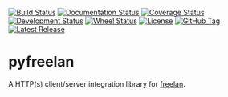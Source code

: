 [![Build Status](https://travis-ci.org/freelan-developers/pyfreelan.svg)](https://travis-ci.org/freelan-developers/pyfreelan)
[![Documentation Status](https://readthedocs.org/projects/pyfreelan/badge/?version=latest)](https://readthedocs.org/projects/pyfreelan/?badge=latest)
[![Coverage Status](https://coveralls.io/repos/freelan-developers/pyfreelan/badge.svg?branch=master)](https://coveralls.io/r/freelan-developers/pyfreelan?branch=master)
[![Development Status](https://pypip.in/status/pyfreelan/badge.svg)](https://pypi.python.org/pypi/pyfreelan)
[![Wheel Status](https://pypip.in/wheel/pyfreelan/badge.png?branch=master)](https://pypi.python.org/pypi/pyfreelan)
[![License](https://img.shields.io/pypi/l/pyfreelan.svg)](http://www.gnu.org/licenses/gpl-3.0-standalone.html)
[![GitHub Tag](https://img.shields.io/github/tag/freelan-developers/pyfreelan.svg)](https://github.com/freelan-developers/pyfreelan)
[![Latest Release](https://img.shields.io/pypi/v/pyfreelan.svg)](https://pypi.python.org/pypi/pyfreelan)

# pyfreelan

A HTTP(s) client/server integration library for
[freelan](http://www.freelan.org).
